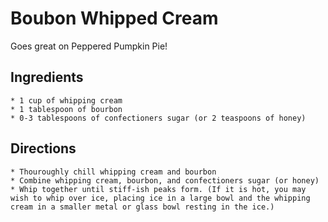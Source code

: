 # Boubon Whipped Cream
Goes great on Peppered Pumpkin Pie!

## Ingredients

    * 1 cup of whipping cream
    * 1 tablespoon of bourbon
    * 0-3 tablespoons of confectioners sugar (or 2 teaspoons of honey)

## Directions

    * Thouroughly chill whipping cream and bourbon
    * Combine whipping cream, bourbon, and confectioners sugar (or honey)
    * Whip together until stiff-ish peaks form. (If it is hot, you may wish to whip over ice, placing ice in a large bowl and the whipping cream in a smaller metal or glass bowl resting in the ice.)
